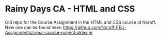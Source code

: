 # Rainy Days CA - HTML and CSS

Old repo for the Course Assignment in the HTML and CSS course at Noroff.
New one can be found here: https://github.com/Noroff-FEU-Assignments/cross-course-project-aklevjer
